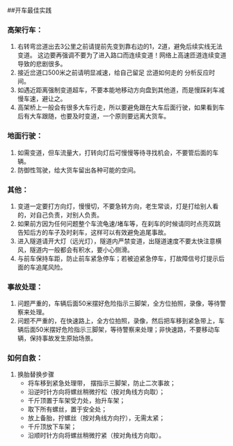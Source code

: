 
##开车最佳实践

### 高架行车：
1. 右转弯岔道出去3公里之前请提前先变到靠右边的1，2道，避免后续实线无法变道。 这边要再强调不要为了进入路口而连续变道！网络上高速匝道连续变道导致的悲剧很多。
2. 接近岔道口500米之前请明显减速，给自己留足 岔道如何走的 分析反应时间。 
3. 如遇近距离强制变道超车，不要本能地移动方向盘到其他道，而是慢踩刹车减慢车速，避让之。 
4. 高架桥上一般会有很多大车行走，所以要避免跟在大车后面行驶，如果看到车后有大车跟随，也要及时变道，一个原则要远离大货车。

### 地面行驶：
1. 如需变道，但车流量大，打转向灯后可慢慢等待寻找机会，不要管后面的车辆。 
2. 防御性驾驶，给大货车留出各种可能的空间。  

### 其他：
1. 变道一定要打方向灯，慢慢切，不要急转方向，老生常谈，灯是打给别人看的，对自己负责，对别人负责。
2. 如果前方因为任何问题整个车流龟速/堵车等，在刹车的时候请同时点亮双跳告知后方的车子及时刹车，这样可以有效避免追尾事故。
3. 进入隧道请开大灯（远光灯），隧道内严禁变道，出隧道速度不要太快注意横风，隧道内一般都会有积水，要小心侧滑。
4. 与前车保持车距，防止前车紧急停车；若被迫紧急停车，打故障信号灯提示后面的车追尾风险。

### 事故处理：
1. 问题严重的，车辆后面50米摆好危险指示三脚架，全方位拍照，录像，等待警察来处理。 
2. 问题不严重的，在快速路上，全方位拍照，录像，然后把车移到紧急带上，车辆后面50米摆好危险指示三脚架，等待警察来处理；非快速路，不要移动车辆，保持事故发生原始场景。 

### 如何自救：
1. 换胎替换步骤
    + 将车移到紧急处理带， 摆指示三脚架，防止二次事故；
    + 沿逆时针方向将螺丝稍微拧松（按对角线方向取）；
    + 千斤顶置于车架受力处，抬升车架；
    + 取下所有螺丝，置于安全处；
    + 放上备胎，拧螺丝（按对角线方向拧），无需太紧；
    + 千斤顶放下车架；
    + 沿顺时针方向将螺丝稍微拧紧（按对角线方向取）。
   
